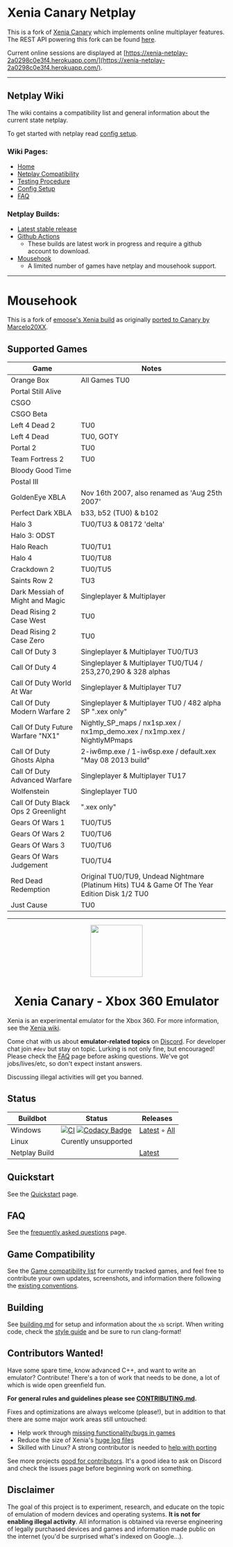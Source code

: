 # Xenia Canary Netplay

This is a fork of [Xenia Canary](https://github.com/xenia-canary/xenia-canary) which implements online multiplayer features. The REST API powering this fork can be found [here](https://github.com/AdrianCassar/Xenia-WebServices#xenia-web-services).

Current online sessions are displayed at [https://xenia-netplay-2a0298c0e3f4.herokuapp.com/](https://xenia-netplay-2a0298c0e3f4.herokuapp.com/).

---

## Netplay Wiki

The wiki contains a compatibility list and general information about the current state netplay.

To get started with netplay read [config setup](https://github.com/AdrianCassar/xenia-canary/wiki/Config-Setup).

### Wiki Pages:
* [Home](https://github.com/AdrianCassar/xenia-canary/wiki)
* [Netplay Compatibility](https://github.com/AdrianCassar/xenia-canary/wiki/Netplay-Compatibility)
* [Testing Procedure](https://github.com/AdrianCassar/xenia-canary/wiki/Testing-Procedure)
* [Config Setup](https://github.com/AdrianCassar/xenia-canary/wiki/Config-Setup)
* [FAQ](https://github.com/AdrianCassar/xenia-canary/wiki/FAQ)

### Netplay Builds:
* [Latest stable release](https://github.com/AdrianCassar/xenia-canary/releases/latest)
* [Github Actions](https://github.com/AdrianCassar/xenia-canary/actions?query=actor%3AAdrianCassar+branch%3Anetplay_canary_experimental)
    * These builds are latest work in progress and require a github account to download.
* [Mousehook](https://github.com/marinesciencedude/xenia-canary-mousehook/releases?q=Netplay)
    * A limited number of games have netplay and mousehook support.

---

# Mousehook

This is a fork of [emoose's Xenia build](https://github.com/emoose/xenia) as originally [ported to Canary by Marcelo20XX](https://www.reddit.com/r/emulation/comments/qppb6d/goldeneye_xbla_with_updated_xenia_canary_mousehook/).

## Supported Games

| Game  | Notes  |
|---|---|
| Orange Box | All Games TU0 |
| Portal Still Alive |
| CSGO | |
| CSGO Beta | |
| Left 4 Dead 2 | TU0 |
| Left 4 Dead | TU0, GOTY |
| Portal 2 |  TU0 |
| Team Fortress 2 | TU0 |
| Bloody Good Time |
| Postal III | |
| GoldenEye XBLA | Nov 16th 2007, also renamed as 'Aug 25th 2007' |
| Perfect Dark XBLA | b33, b52 (TU0) & b102 |
| Halo 3 | TU0/TU3 & 08172 'delta' |
| Halo 3: ODST | |
| Halo Reach | TU0/TU1 |
| Halo 4 | TU0/TU8 |
| Crackdown 2 | TU0/TU5 |
| Saints Row 2 | TU3 |
| Dark Messiah of Might and Magic | Singleplayer & Multiplayer |
| Dead Rising 2 Case West | TU0 |
| Dead Rising 2 Case Zero | TU0 |
| Call Of Duty 3 | Singleplayer & Multiplayer TU0/TU3 |
| Call Of Duty 4 | Singleplayer & Multiplayer TU0/TU4 / 253,270,290 & 328 alphas |
| Call Of Duty World At War | Singleplayer & Multiplayer TU7 |
| Call Of Duty Modern Warfare 2 | Singleplayer & Multiplayer TU0 / 482 alpha SP ".xex only" |
| Call Of Duty Future Warfare "NX1" | Nightly_SP_maps / nx1sp.xex / nx1mp_demo.xex / nx1mp.xex / NightlyMPmaps |
| Call Of Duty Ghosts Alpha | 2-iw6mp.exe / 1-iw6sp.exe / default.xex "May 08 2013 build" |
| Call Of Duty Advanced Warfare | Singleplayer & Multiplayer TU17 |
| Wolfenstein | Singleplayer TU0 |
| Call Of Duty Black Ops 2 Greenlight | ".xex only" |
| Gears Of Wars 1 | TU0/TU5 |
| Gears Of Wars 2 | TU0/TU6 |
| Gears Of Wars 3 | TU0/TU6 |
| Gears Of Wars Judgement | TU0/TU4|
| Red Dead Redemption | Original TU0/TU9, Undead Nightmare (Platinum Hits) TU4 & Game Of The Year Edition Disk 1/2 TU0|
| Just Cause | TU0 |

---

<p align="center">
    <a href="https://github.com/xenia-canary/xenia-canary/tree/canary_experimental/assets/icon">
        <img height="120px" src="https://raw.githubusercontent.com/xenia-canary/xenia/master/assets/icon/128.png" />
    </a>
</p>

<h1 align="center">Xenia Canary - Xbox 360 Emulator</h1>

Xenia is an experimental emulator for the Xbox 360. For more information, see the
[Xenia wiki](https://github.com/xenia-canary/xenia-canary/wiki).

Come chat with us about **emulator-related topics** on [Discord](https://discord.gg/Q9mxZf9).
For developer chat join `#dev` but stay on topic. Lurking is not only fine, but encouraged!
Please check the [FAQ](https://github.com/xenia-project/xenia/wiki/FAQ) page before asking questions.
We've got jobs/lives/etc, so don't expect instant answers.

Discussing illegal activities will get you banned.

## Status

Buildbot | Status | Releases
-------- | ------ | --------
Windows | [![CI](https://github.com/xenia-canary/xenia-canary/actions/workflows/Windows_build.yml/badge.svg?branch=canary_experimental)](https://github.com/xenia-canary/xenia-canary/actions/workflows/Windows_build.yml) [![Codacy Badge](https://app.codacy.com/project/badge/Grade/cd506034fd8148309a45034925648499)](https://app.codacy.com/gh/xenia-canary/xenia-canary/dashboard?utm_source=gh&utm_medium=referral&utm_content=&utm_campaign=Badge_grade) | [Latest](https://github.com/xenia-canary/xenia-canary/releases/latest) ◦ [All](https://github.com/xenia-canary/xenia-canary/releases)
Linux | Curently unsupported
Netplay Build | | [Latest](https://github.com/AdrianCassar/xenia-canary/releases/latest)

## Quickstart

See the [Quickstart](https://github.com/xenia-project/xenia/wiki/Quickstart) page.

## FAQ

See the [frequently asked questions](https://github.com/xenia-project/xenia/wiki/FAQ) page.

## Game Compatibility

See the [Game compatibility list](https://github.com/xenia-project/game-compatibility/issues)
for currently tracked games, and feel free to contribute your own updates,
screenshots, and information there following the [existing conventions](https://github.com/xenia-project/game-compatibility/blob/master/README.md).

## Building

See [building.md](docs/building.md) for setup and information about the
`xb` script. When writing code, check the [style guide](docs/style_guide.md)
and be sure to run clang-format!

## Contributors Wanted!

Have some spare time, know advanced C++, and want to write an emulator?
Contribute! There's a ton of work that needs to be done, a lot of which
is wide open greenfield fun.

**For general rules and guidelines please see [CONTRIBUTING.md](.github/CONTRIBUTING.md).**

Fixes and optimizations are always welcome (please!), but in addition to
that there are some major work areas still untouched:

* Help work through [missing functionality/bugs in games](https://github.com/xenia-project/xenia/labels/compat)
* Reduce the size of Xenia's [huge log files](https://github.com/xenia-project/xenia/issues/1526)
* Skilled with Linux? A strong contributor is needed to [help with porting](https://github.com/xenia-project/xenia/labels/platform-linux)

See more projects [good for contributors](https://github.com/xenia-project/xenia/labels/good%20first%20issue). It's a good idea to ask on Discord and check the issues page before beginning work on
something.

## Disclaimer

The goal of this project is to experiment, research, and educate on the topic
of emulation of modern devices and operating systems. **It is not for enabling
illegal activity**. All information is obtained via reverse engineering of
legally purchased devices and games and information made public on the internet
(you'd be surprised what's indexed on Google...).

